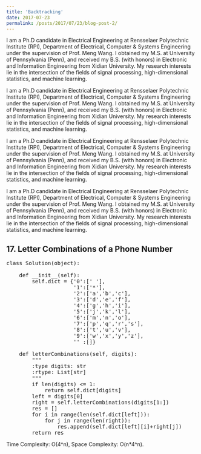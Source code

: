 ```yaml
---
title: 'Backtracking'
date: 2017-07-23
permalink: /posts/2017/07/23/blog-post-2/
---
```


I am a Ph.D candidate in Electrical Engineering at Rensselaer Polytechnic Institute (RPI), Department of Electrical, Computer & Systems Engineering under the supervision of Prof. Meng Wang. I obtained my M.S. at University of Pennsylvania (Penn), and received my B.S. (with honors) in Electronic and Information Engineering from Xidian University. My research interests lie in the intersection of the fields of signal processing, high-dimensional statistics, and machine learning.

I am a Ph.D candidate in Electrical Engineering at Rensselaer Polytechnic Institute (RPI), Department of Electrical, Computer & Systems Engineering under the supervision of Prof. Meng Wang. I obtained my M.S. at University of Pennsylvania (Penn), and received my B.S. (with honors) in Electronic and Information Engineering from Xidian University. My research interests lie in the intersection of the fields of signal processing, high-dimensional statistics, and machine learning.

I am a Ph.D candidate in Electrical Engineering at Rensselaer Polytechnic Institute (RPI), Department of Electrical, Computer & Systems Engineering under the supervision of Prof. Meng Wang. I obtained my M.S. at University of Pennsylvania (Penn), and received my B.S. (with honors) in Electronic and Information Engineering from Xidian University. My research interests lie in the intersection of the fields of signal processing, high-dimensional statistics, and machine learning.

I am a Ph.D candidate in Electrical Engineering at Rensselaer Polytechnic Institute (RPI), Department of Electrical, Computer & Systems Engineering under the supervision of Prof. Meng Wang. I obtained my M.S. at University of Pennsylvania (Penn), and received my B.S. (with honors) in Electronic and Information Engineering from Xidian University. My research interests lie in the intersection of the fields of signal processing, high-dimensional statistics, and machine learning.



## 17. Letter Combinations of a Phone Number
<pre>
class Solution(object):

    def __init__(self):
        self.dict = {'0':[' '],
                     '1':['*'],
                     '2':['a','b','c'],
                     '3':['d','e','f'],
                     '4':['g','h','i'],
                     '5':['j','k','l'],
                     '6':['m','n','o'],
                     '7':['p','q','r','s'],
                     '8':['t','u','v'],
                     '9':['w','x','y','z'],
                     '' :[]}
    
    def letterCombinations(self, digits):
        """
        :type digits: str
        :rtype: List[str]
        """
        if len(digits) <= 1:
            return self.dict[digits]
        left = digits[0]
        right = self.letterCombinations(digits[1:])
        res = []
        for i in range(len(self.dict[left])):
            for j in range(len(right)):
                res.append(self.dict[left][i]+right[j])
        return res
</pre>
Time Complexity: O(4^n), Space Complexity: O(n*4^n).
